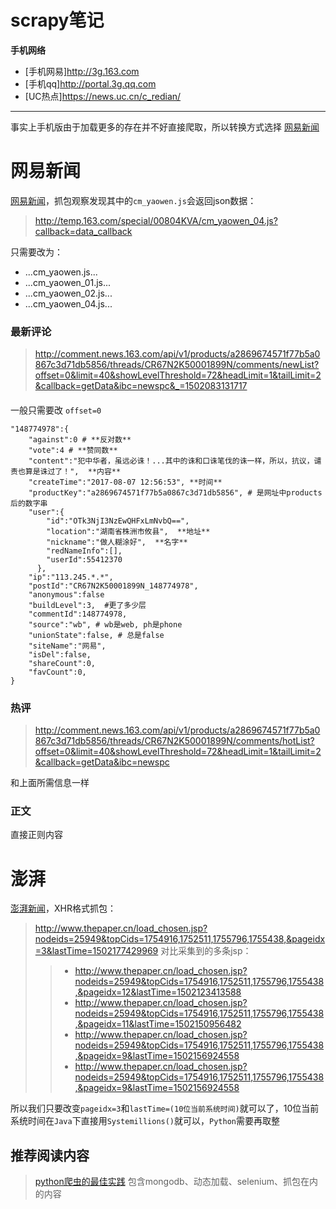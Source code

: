 # scrapy笔记

**手机网络**

- [手机网易]http://3g.163.com
- [手机qq]http://portal.3g.qq.com 
- [UC热点]https://news.uc.cn/c_redian/

---

事实上手机版由于加载更多的存在并不好直接爬取，所以转换方式选择 [网易新闻](http://news.163.com/) 

# 网易新闻
[网易新闻](http://news.163.com/)，抓包观察发现其中的`cm_yaowen.js`会返回json数据：
> http://temp.163.com/special/00804KVA/cm_yaowen_04.js?callback=data_callback

只需要改为：
- ...cm_yaowen.js...
- ...cm_yaowen_01.js...
- ...cm_yaowen_02.js...
- ...cm_yaowen_04.js...



### 最新评论
> http://comment.news.163.com/api/v1/products/a2869674571f77b5a0867c3d71db5856/threads/CR67N2K50001899N/comments/newList?offset=0&limit=40&showLevelThreshold=72&headLimit=1&tailLimit=2&callback=getData&ibc=newspc&_=1502083131717
####
一般只需要改 `offset=0`
```
"148774978":{
    "against":0 # **反对数**
    "vote":4 # **赞同数**
    "content":"犯中华者，虽远必诛！...其中的诛和口诛笔伐的诛一样，所以，抗议，谴责也算是诛过了！",  **内容**
    "createTime":"2017-08-07 12:56:53", **时间**
    "productKey":"a2869674571f77b5a0867c3d71db5856", # 是网址中products后的数字串
    "user":{
        "id":"OTk3NjI3NzEwQHFxLmNvbQ==",  
        "location":"湖南省株洲市攸县",  **地址**
        "nickname":"做人糊涂好",  **名字**
        "redNameInfo":[],
        "userId":55412370
      },
    "ip":"113.245.*.*",
    "postId":"CR67N2K50001899N_148774978",
    "anonymous":false
    "buildLevel":3,  #更了多少层
    "commentId":148774978,  
    "source":"wb", # wb是web, ph是phone
    "unionState":false, # 总是false
    "siteName":"网易", 
    "isDel":false,
    "shareCount":0,
    "favCount":0,
}
```

### 热评
> http://comment.news.163.com/api/v1/products/a2869674571f77b5a0867c3d71db5856/threads/CR67N2K50001899N/comments/hotList?offset=0&limit=40&showLevelThreshold=72&headLimit=1&tailLimit=2&callback=getData&ibc=newspc

和上面所需信息一样

### 正文
直接正则内容

# 澎湃
[澎湃新闻](http://www.thepaper.cn/)，XHR格式抓包：
> http://www.thepaper.cn/load_chosen.jsp?nodeids=25949&topCids=1754916,1752511,1755796,1755438,&pageidx=3&lastTime=1502177429969
对比采集到的多条jsp：
>>* http://www.thepaper.cn/load_chosen.jsp?nodeids=25949&topCids=1754916,1752511,1755796,1755438,&pageidx=12&lastTime=1502123413588
>>* http://www.thepaper.cn/load_chosen.jsp?nodeids=25949&topCids=1754916,1752511,1755796,1755438,&pageidx=11&lastTime=1502150956482
>>* http://www.thepaper.cn/load_chosen.jsp?nodeids=25949&topCids=1754916,1752511,1755796,1755438,&pageidx=9&lastTime=1502156924558
>>* http://www.thepaper.cn/load_chosen.jsp?nodeids=25949&topCids=1754916,1752511,1755796,1755438,&pageidx=9&lastTime=1502156924558

所以我们只要改变`pageidx=3`和`lastTime=(10位当前系统时间)`就可以了，10位当前系统时间在`Java`下直接用`Systemillions()`就可以，`Python`需要再取整

## 推荐阅读内容
> [python爬虫的最佳实践](http://www.jianshu.com/u/d2170a042ddb)
包含mongodb、动态加载、selenium、抓包在内的内容

